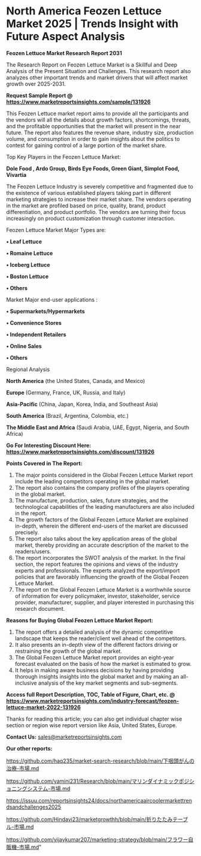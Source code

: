 # North America Feozen Lettuce Market 2025 | Trends Insight with Future Aspect Analysis

<strong>Feozen Lettuce Market Research Report 2031</strong>

The Research Report on Feozen Lettuce Market is a Skillful and Deep Analysis of the Present Situation and Challenges. This research report also analyzes other important trends and market drivers that will affect market growth over 2025-2031.

<strong>Request Sample Report @ <a href=https://www.marketreportsinsights.com/sample/131926>https://www.marketreportsinsights.com/sample/131926</a></strong>

This Feozen Lettuce market report aims to provide all the participants and the vendors will all the details about growth factors, shortcomings, threats, and the profitable opportunities that the market will present in the near future. The report also features the revenue share, industry size, production volume, and consumption in order to gain insights about the politics to contest for gaining control of a large portion of the market share.

Top Key Players in the Feozen Lettuce Market:

<strong>Dole Food , Ardo Group, Birds Eye Foods, Green Giant, Simplot Food, Vivartia</strong>

The Feozen Lettuce Industry is severely competitive and fragmented due to the existence of various established players taking part in different marketing strategies to increase their market share. The vendors operating in the market are profiled based on price, quality, brand, product differentiation, and product portfolio. The vendors are turning their focus increasingly on product customization through customer interaction.

Feozen Lettuce Market Major Types are:

<strong>• Leaf Lettuce

• Romaine Lettuce

• Iceberg Lettuce

• Boston Lettuce

• Others</strong>

Market Major end-user applications :

<strong>• Supermarkets/Hypermarkets

• Convenience Stores

• Independent Retailers

• Online Sales

• Others</strong>

Regional Analysis

</u><strong><b>North America</b></strong> (the United States, Canada, and Mexico)

<strong><b>Europe </b></strong>(Germany, France, UK, Russia, and Italy)

<strong><b>Asia-Pacific</b></strong> (China, Japan, Korea, India, and Southeast Asia)

<strong><b>South America</b></strong> (Brazil, Argentina, Colombia, etc.)

<strong><b>The Middle East and Africa</b></strong> (Saudi Arabia, UAE, Egypt, Nigeria, and South Africa)

<strong>Go For Interesting Discount Here: <a href=https://www.marketreportsinsights.com/discount/131926>https://www.marketreportsinsights.com/discount/131926</a></strong>

<strong>Points Covered in The Report:</strong>
<ol>
  <li>The major points considered in the Global Feozen Lettuce Market report include the leading competitors operating in the global market.</li>
  <li>The report also contains the company profiles of the players operating in the global market.</li>
  <li>The manufacture, production, sales, future strategies, and the technological capabilities of the leading manufacturers are also included in the report.</li>
  <li>The growth factors of the Global Feozen Lettuce Market are explained in-depth, wherein the different end-users of the market are discussed precisely.</li>
  <li>The report also talks about the key application areas of the global market, thereby providing an accurate description of the market to the readers/users.</li>
  <li>The report incorporates the SWOT analysis of the market. In the final section, the report features the opinions and views of the industry experts and professionals. The experts analyzed the export/import policies that are favorably influencing the growth of the Global Feozen Lettuce Market.</li>
  <li>The report on the Global Feozen Lettuce Market is a worthwhile source of information for every policymaker, investor, stakeholder, service provider, manufacturer, supplier, and player interested in purchasing this research document.</li>
</ol>
<strong>Reasons for Buying Global Feozen Lettuce Market Report:</strong>

<ol>
  <li>The report offers a detailed analysis of the dynamic competitive landscape that keeps the reader/client well ahead of the competitors.</li>
  <li>It also presents an in-depth view of the different factors driving or restraining the growth of the global market.</li>
  <li>The Global Feozen Lettuce Market report provides an eight-year forecast evaluated on the basis of how the market is estimated to grow.</li>
  <li>It helps in making aware business decisions by having providing thorough insights insights into the global market and by making an all-inclusive analysis of the key market segments and sub-segments.</li>
</ol>
<strong>Access full Report Description, TOC, Table of Figure, Chart, etc. @ <a href=https://www.marketreportsinsights.com/industry-forecast/feozen-lettuce-market-2022-131926>https://www.marketreportsinsights.com/industry-forecast/feozen-lettuce-market-2022-131926</a></strong>


Thanks for reading this article; you can also get individual chapter wise section or region wise report version like Asia, United States, Europe.

<strong>Contact Us:</strong>
sales@marketreportsinsights.com

<strong>Our other reports:</strong>

<a href=https://github.com/haq235/market-search-research/blob/main/下咽頭がんの治療-市場.md>https://github.com/haq235/market-search-research/blob/main/下咽頭がんの治療-市場.md</a>

<a href=https://github.com/yamini231/Research/blob/main/マリンダイナミックポジショニングシステム-市場.md>https://github.com/yamini231/Research/blob/main/マリンダイナミックポジショニングシステム-市場.md</a>

<a href=https://issuu.com/reportsinsights24/docs/northamericaaircoolermarkettrendsandchallenges2025>https://issuu.com/reportsinsights24/docs/northamericaaircoolermarkettrendsandchallenges2025</a>

<a href=https://github.com/Hindavi23/marketgrowthh/blob/main/折りたたみテーブル-市場.md>https://github.com/Hindavi23/marketgrowthh/blob/main/折りたたみテーブル-市場.md</a>

<a href=https://github.com/vijaykumar207/marketing-strategy/blob/main/フラワー自販機-市場.md>https://github.com/vijaykumar207/marketing-strategy/blob/main/フラワー自販機-市場.md</a>"
